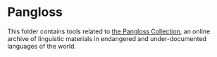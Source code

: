 # Pangloss

This folder contains tools related to [the Pangloss Collection](https://pangloss.cnrs.fr/index_en.htm), an online archive of linguistic materials in endangered and under-documented languages of the world.
